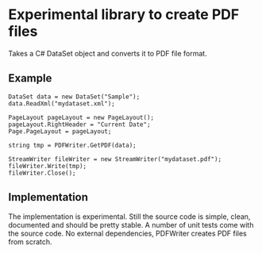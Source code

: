 Experimental library to create PDF files
========================================

Takes a C# DataSet object and converts it to PDF file format.

Example
-------

    DataSet data = new DataSet("Sample");
    data.ReadXml("mydataset.xml");

    PageLayout pageLayout = new PageLayout();
    pageLayout.RightHeader = "Current Date";
    Page.PageLayout = pageLayout;

    string tmp = PDFWriter.GetPDF(data);

    StreamWriter fileWriter = new StreamWriter("mydataset.pdf");
    fileWriter.Write(tmp);
    fileWriter.Close();

Implementation
--------------
The implementation is experimental. Still the source code is simple, clean, documented and should be pretty stable.
A number of unit tests come with the source code.
No external dependencies, PDFWriter creates PDF files from scratch.
